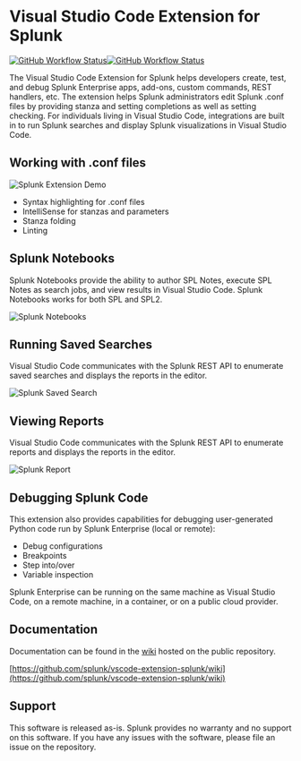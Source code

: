 # Visual Studio Code Extension for Splunk
[![GitHub Workflow Status](https://github.com/splunk/vscode-extension-splunk/actions/workflows/build-test.yaml/badge.svg)](https://github.com/splunk/vscode-extension-splunk/actions/workflows/build-test.yaml)[![GitHub Workflow Status](https://github.com/splunk/vscode-extension-splunk/actions/workflows/package-acceptance-test.yaml/badge.svg)](https://github.com/splunk/vscode-extension-splunk/actions/workflows/package-acceptance-test.yaml)

The Visual Studio Code Extension for Splunk helps developers create, test, and debug Splunk Enterprise apps, add-ons, custom commands, REST handlers, etc.  The extension helps Splunk administrators edit Splunk .conf files by providing stanza and setting completions as well as setting checking.  For individuals living in Visual Studio Code, integrations are built in to run Splunk searches and display Splunk visualizations in Visual Studio Code.

## Working with .conf files

![Splunk Extension Demo](https://raw.githubusercontent.com/wiki/splunk/vscode-extension-splunk/images/demo1.gif)

* Syntax highlighting for .conf files
* IntelliSense for stanzas and parameters
* Stanza folding
* Linting

## Splunk Notebooks
Splunk Notebooks provide the ability to author SPL Notes, execute SPL Notes as search jobs, and view results in Visual Studio Code.  Splunk Notebooks works for both SPL and SPL2.

![Splunk Notebooks](https://raw.githubusercontent.com/wiki/splunk/vscode-extension-splunk/images/spl_notebooks/SPL_Notebook.gif)


## Running Saved Searches

Visual Studio Code communicates with the Splunk REST API to enumerate saved searches and displays the reports in the editor.

![Splunk Saved Search](https://raw.githubusercontent.com/wiki/splunk/vscode-extension-splunk/images/saved_search_activity_bar.gif)

## Viewing Reports

Visual Studio Code communicates with the Splunk REST API to enumerate reports and displays the reports in the editor.

![Splunk Report](https://raw.githubusercontent.com/wiki/splunk/vscode-extension-splunk/images/embedded_view.gif)

## Debugging Splunk Code
This extension also provides capabilities for debugging user-generated Python code run by Splunk Enterprise (local or remote):

* Debug configurations
* Breakpoints
* Step into/over
* Variable inspection

Splunk Enterprise can be running on the same machine as Visual Studio Code, on a remote machine, in a container, or on a public cloud provider.

## Documentation
Documentation can be found in the [wiki](https://github.com/splunk/vscode-extension-splunk/wiki) hosted on the public repository.

[https://github.com/splunk/vscode-extension-splunk/wiki](https://github.com/splunk/vscode-extension-splunk/wiki)

## Support

This software is released as-is. Splunk provides no warranty and no support on this software.
If you have any issues with the software, please file an issue on the repository.
